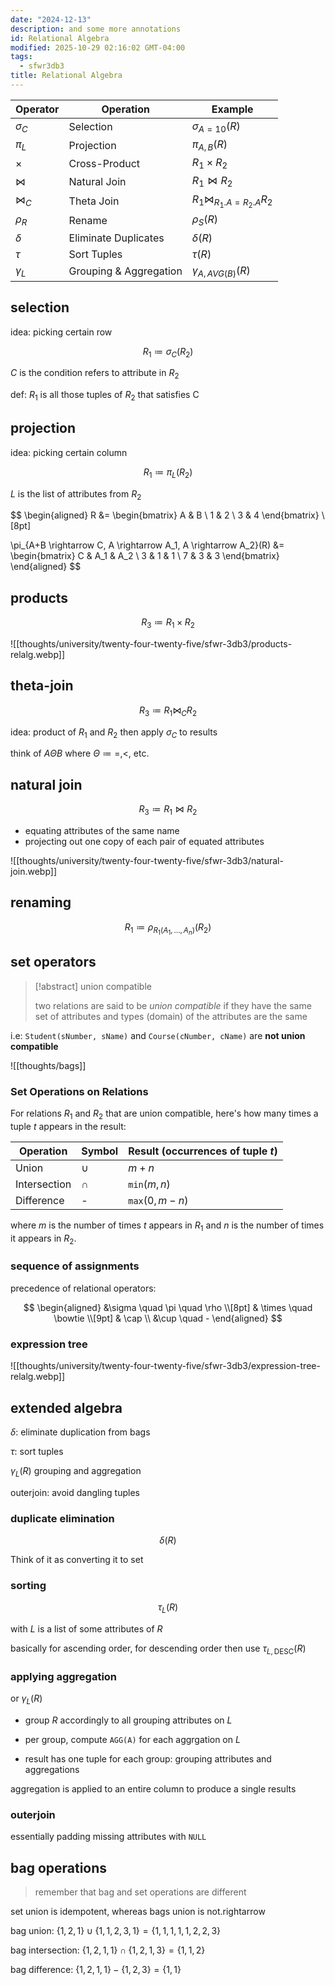 ```yaml
---
date: "2024-12-13"
description: and some more annotations
id: Relational Algebra
modified: 2025-10-29 02:16:02 GMT-04:00
tags:
  - sfwr3db3
title: Relational Algebra
---
```


| Operator    | Operation              | Example                         |
| ----------- | ---------------------- | ------------------------------- |
| $\sigma_C$  | Selection              | $\sigma_{A=10}(R)$              |
| $\pi_L$     | Projection             | $\pi_{A,B}(R)$                  |
| $\times$    | Cross-Product          | $R_1 \times R_2$                |
| $\bowtie$   | Natural Join           | $R_1 \bowtie R_2$               |
| $\bowtie_C$ | Theta Join             | $R_1 \bowtie_{R_1.A=R_2.A} R_2$ |
| $\rho_R$    | Rename                 | $\rho_S(R)$                     |
| $\delta$    | Eliminate Duplicates   | $\delta(R)$                     |
| $\tau$      | Sort Tuples            | $\tau(R)$                       |
| $\gamma_L$  | Grouping & Aggregation | $\gamma_{A,AVG(B)}(R)$          |

## selection

idea: picking certain row

$$
R_{1} \coloneqq \sigma_C(R_{2})
$$

$C$ is the condition refers to attribute in $R_{2}$

def: $R_{1}$ is all those tuples of $R_{2}$ that satisfies C

## projection

idea: picking certain column

$$
R_{1} \coloneqq  \pi_L(R_{2})
$$

$L$ is the list of attributes from $R_{2}$

$$
\begin{aligned}
R &=
\begin{bmatrix}
A & B \\
1 & 2 \\
3 & 4
\end{bmatrix} \\[8pt]

\pi_{A+B \rightarrow C, A \rightarrow A_1, A \rightarrow A_2}(R) &=
\begin{bmatrix}
C & A_1 & A_2 \\
3 & 1 & 1 \\
7 & 3 & 3
\end{bmatrix}
\end{aligned}
$$

## products

$$
R_{3} \coloneqq  R_{1} \times R_{2}
$$

![[thoughts/university/twenty-four-twenty-five/sfwr-3db3/products-relalg.webp]]

## theta-join

$$
R_{3} \coloneqq  R_{1} \bowtie_C R_{2}
$$

idea: product of $R_{1}$ and $R_{2}$ then apply $\sigma_C$ to results

think of $A \Theta B$ where $\Theta \coloneqq =, <, \text{ etc.}$

## natural join

$$
R_{3} \coloneqq  R_{1} \bowtie R_{2}
$$

- equating attributes of the same name
- projecting out one copy of each pair of equated attributes

![[thoughts/university/twenty-four-twenty-five/sfwr-3db3/natural-join.webp]]

## renaming

$$
R_{1} \coloneqq  \rho_{R_{1}(A_{1},\ldots,A_n)}(R_{2})
$$

## set operators

> [!abstract] union compatible
>
> two relations are said to be _union compatible_ if they have the same set of attributes and types (domain) of the attributes are the same

i.e: `Student(sNumber, sName)` and `Course(cNumber, cName)` are **not union compatible**

![[thoughts/bags]]

### Set Operations on Relations

For relations $R_1$ and $R_2$ that are union compatible, here's how many times a tuple $t$ appears in the result:

| Operation    | Symbol       | Result (occurrences of tuple $t$) |
| ------------ | ------------ | --------------------------------- |
| Union        | $\cup$       | $m + n$                           |
| Intersection | $\cap$       | $\texttt{min}(m,n)$               |
| Difference   | $\textrm{-}$ | $\texttt{max}(0, m-n)$            |

where $m$ is the number of times $t$ appears in $R_1$ and $n$ is the number of times it appears in $R_2$.

### sequence of assignments

precedence of relational operators:

$$
\begin{aligned}
&\sigma \quad \pi \quad \rho \\[8pt]
& \times \quad \bowtie \\[9pt]
& \cap \\
&\cup \quad -
\end{aligned}
$$

### expression tree

![[thoughts/university/twenty-four-twenty-five/sfwr-3db3/expression-tree-relalg.webp]]

## extended algebra

$\delta$: eliminate duplication from bags

$\tau$: sort tuples

$\gamma_{L}(R)$ grouping and aggregation

outerjoin: avoid dangling tuples

### duplicate elimination

$$
\delta(R)
$$

Think of it as converting it to set

### sorting

$$
\tau_L(R)
$$

with $L$ is a list of some attributes of $R$

basically for ascending order, for descending order then use $\tau_{L, \text{DESC}}(R)$

### applying aggregation

or $\gamma_{L}(R)$

- group $R$ accordingly to all grouping attributes on $L$

- per group, compute `AGG(A)` for each aggrgation on $L$

- result has one tuple for each group: grouping attributes and aggregations

aggregation is applied to an entire column to produce a single results

### outerjoin

essentially padding missing attributes with `NULL`

## bag operations

> remember that bag and set operations are different

set union is idempotent, whereas bags union is not.rightarrow

bag union: $\{1,2,1\} \cup \{1,1,2,3,1\} = \{1,1,1,1,1,2,2,3\}$

bag intersection: $\{1,2,1,1\} \cap \{1,2,1,3\} = \{1,1,2\}$

bag difference: $\{1,2,1,1\} - \{1,2,3\} = \{1,1\}$
